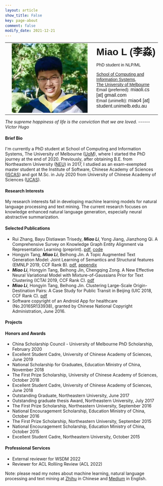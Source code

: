 ```yaml
---
layout: article
show_title: False
key: page-about
comment: false
modify_date: 2021-12-21
---
```


<table>
<tr>
<td width="280" align="center">
    <div style="float:center">
      <img src="files/ava.png" width="250">
    </div>
</td>
<td>
    <font face="Arial"> <b><font size="6.5">Miao L (李淼)</font></b></font>
    <p>
        <font face="Arial">
        <p> PhD student in NLP/ML </p>
        <a href="https://cis.unimelb.edu.au/">School of Computing and Information Systems</a>,<br> 
        <a href="https://www.unimelb.edu.au/">The University of Melbourne</a><br>
        Email (preferred): <font size="3">miaoli.cs [at] gmail.com</font><br>
        Email (unimelb): <font size="3">miao4 [at] student.unimelb.edu.au</font><br>
        </font>
   </p>
</td>
</tr>
</table>

*The supreme happiness of life is the conviction that we are loved.             ------ Victor Hugo*

#### Brief Bio

I'm currently a PhD student at School of Computing and Information Systems, The University of Melbourne ([UoM](https://www.unimelb.edu.au/)), where I started the PhD journey at the end of 2020. Previously, after obtaining B.E. from Northeastern University ([NEU](http://english.neu.edu.cn/)) in 2017, I studied as an exam-exempted master student at the Institute of Software, Chinese Academy of Sciences ([ISCAS](http://english.is.cas.cn/)) and got M.Sc. in July 2020 from University of Chinese Academy of Sciences ([UCAS](https://english.ucas.ac.cn/)). 

#### Research Interests

My research interests fall in developing machine learning models for natural language processing and text mining. The current research focuses on knowledge enhanced natural language generation, especially neural abstractive summarization.

#### Selected Publications

- Rui Zhang, Bayu Distiawan Trisedy, ***Miao Li***, Yong Jiang, Jianzhong Qi. A Comprehensive Survey on Knowledge Graph Entity Alignment via Representation Learning (preprint). [pdf](https://arxiv.org/abs/2103.15059), [code](https://github.com/ruizhang-ai/EA_for_KG)
- Hongyin Tang, ***Miao Li***, Beihong Jin. A Topic Augmented Text Generation Model: Joint Learning of Semantics and Structural features (EMNLP 2019, CCF Rank B). [pdf](https://www.aclweb.org/anthology/D19-1513/), [appendix](https://oaimli.github.io/files/paper_at_emnlp2019_appendix.pdf)
- ***Miao Li***,  Hongyin Tang, Beihong Jin, Chengqing Zong. A New Effective Neural Variational Model with Mixture-of-Gaussians Prior for Text Clustering (ICTAI 2019, CCF Rank C). [pdf](https://oaimli.github.io/files/paper_at_ictai2019.pdf) 
- ***Miao Li***, Hongyin Tang, Beihong Jin. Clustering Large-Scale Origin-Destination Pairs: A Case Study for Public Transit in Beijing (UIC 2018, CCF Rank C). [pdf](https://ieeexplore.ieee.org/document/8560115) 
- Software copyright of an Android App for healthcare (No.2016SR133938), granted by Chinese National Copyright Administration, June 2016.

#### Projects

#### Honors and Awards

- China Scholarship Council - University of Melbourne PhD Scholarship, February 2020
- Excellent Student Cadre, University of Chinese Academy of Sciences, June 2019
- National Scholarship for Graduates, Education Ministry of China, November 2018
- The First Prize Scholarship, University of Chinese Academy of Sciences, October 2018
- Excellent Student Cadre, University of Chinese Academy of Sciences, June 2018
- Outstanding Graduate, Northeastern University, June 2017
- Outstanding graduate thesis Award, Northeastern University, July 2017
- The First Prize Scholarship, Northeastern University, September 2016
- National Encouragement Scholarship, Education Ministry of China, October 2016
- The First Prize Scholarship, Northeastern University, September 2015
- National Encouragement Scholarship, Education Ministry of China, October 2015
- Excellent Student Cadre, Northeastern University, October 2015

#### Professional Services

- External reviewer for WSDM 2022
- Reviewer for ACL Rolliing Review (ACL 2022)

Note: please read my notes about machine learning, natural language processing and text mining at [Zhihu](https://www.zhihu.com/people/oaimli/posts) in Chinese and [Medium](https://medium.com/@miaoli.cs) in English.



